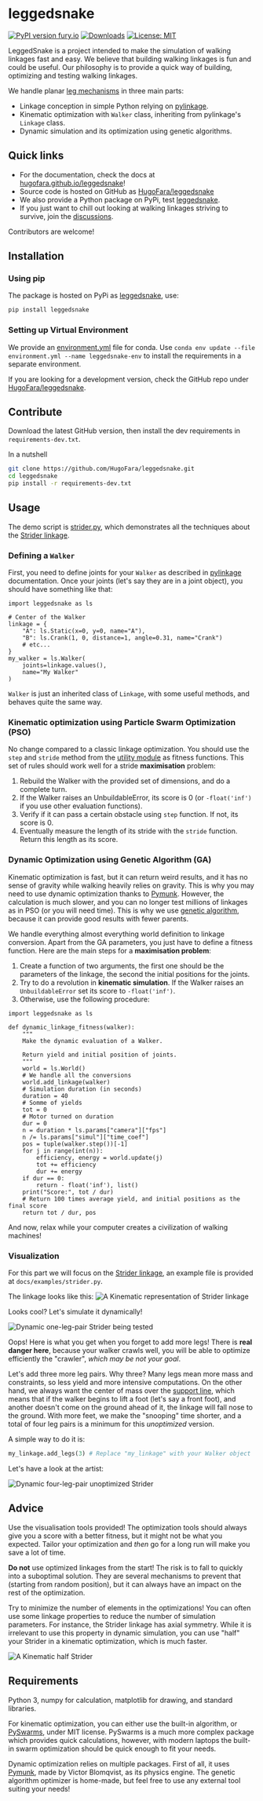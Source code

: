 # leggedsnake

[![PyPI version fury.io](https://badge.fury.io/py/leggedsnake.svg)](https://pypi.python.org/pypi/leggedsnake/)
[![Downloads](https://static.pepy.tech/personalized-badge/leggedsnake?period=total&units=international_system&left_color=grey&right_color=green&left_text=downloads)](https://pepy.tech/project/leggedsnake)
[![License: MIT](https://img.shields.io/badge/license-MIT-blue.svg )](https://raw.githubusercontent.com/HugoFara/leggedsnake/master/LICENSE.rst)

LeggedSnake is a project intended to make the simulation of walking linkages fast and easy. 
We believe that building walking linkages is fun and could be useful.
Our philosophy is to provide a quick way of building, optimizing and testing walking linkages.

We handle planar [leg mechanisms](https://en.wikipedia.org/wiki/Leg_mechanism) in three main parts:

* Linkage conception in simple Python relying on [pylinkage](https://github.com/HugoFara/pylinkage).
* Kinematic optimization with ``Walker`` class, inheriting from pylinkage's ``Linkage`` class.
* Dynamic simulation and its optimization using genetic algorithms.

## Quick links

* For the documentation, check the docs at [hugofara.github.io/leggedsnake](https://hugofara.github.io/leggedsnake/)!
* Source code is hosted on GitHub as [HugoFara/leggedsnake](https://github.com/HugoFara/leggedsnake)
* We also provide a Python package on PyPi, test [leggedsnake](https://pypi.org/project/leggedsnake/).
* If you just want to chill out looking at walking linkages striving to survive, join the [discussions](https://github.com/HugoFara/leggedsnake/discussions).

Contributors are welcome!

## Installation

### Using pip

The package is hosted on PyPi as [leggedsnake](https://pypi.org/project/leggedsnake/), use:

```bash
pip install leggedsnake
```

### Setting up Virtual Environment

We provide an [environment.yml](https://github.com/HugoFara/leggedsnake/blob/master/environment.yml) file for conda. 
Use ``conda env update --file environment.yml --name leggedsnake-env`` to install the requirements in a separate environment.

If you are looking for a development version, check the GitHub repo under 
[HugoFara/leggedsnake](https://github.com/HugoFara/leggedsnake).


## Contribute

Download the latest GitHub version, then install the dev requirements in ``requirements-dev.txt``.

In a nutshell

```bash
git clone https://github.com/HugoFara/leggedsnake.git
cd leggedsnake
pip install -r requirements-dev.txt
```



## Usage

The demo script is [strider.py](https://github.com/HugoFara/leggedsnake/blob/master/docs/examples/strider.py), which
demonstrates all the techniques about the [Strider linkage](https://www.diywalkers.com/strider-linkage-plans.html).

### Defining a ``Walker``

First, you need to define joints for your ``Walker`` as described in [pylinkage](https://github.com/HugoFara/pylinkage)
documentation. Once your joints (let's say they are in a joint object), you should have something like that:

```python3
import leggedsnake as ls

# Center of the Walker
linkage = {
    "A": ls.Static(x=0, y=0, name="A"),
    "B": ls.Crank(1, 0, distance=1, angle=0.31, name="Crank")
    # etc...
}
my_walker = ls.Walker(
    joints=linkage.values(),
    name="My Walker"
)
```

``Walker`` is just an inherited class of ``Linkage``, with some useful methods, and behaves quite the same way.

### Kinematic optimization using Particle Swarm Optimization (PSO)

No change compared to a classic linkage optimization. You should use the ``step`` and ``stride`` method from the 
[utility module](https://github.com/HugoFara/leggedsnake/blob/master/leggedsnake/utility.py) as fitness functions.
This set of rules should work well for a stride **maximisation** problem:

1. Rebuild the Walker with the provided set of dimensions, and do a complete turn.
2. If the Walker raises an UnbuildableError, its score is 0 (or ``-float('inf')`` if you use other evaluation functions).
3. Verify if it can pass a certain obstacle using ``step`` function. If not, its score is 0.
4. Eventually measure the length of its stride with the ``stride`` function. Return this length as its score.

### Dynamic Optimization using Genetic Algorithm (GA)

Kinematic optimization is fast, but it can return weird results, and it has no sense of gravity while walking heavily
relies on gravity. This is why you may need to use dynamic optimization thanks to
[Pymunk](http://www.pymunk.org/en/latest/index.html). However, the calculation is much slower, and you can no
longer test millions of linkages as in PSO (or you will need time). This is why we
use [genetic algorithm](https://en.wikipedia.org/wiki/Genetic_algorithm), because it can provide good results with
fewer parents.

We handle everything almost everything world definition to linkage conversion. Apart from the GA parameters, you just
have to define a fitness function. Here are the main steps for a **maximisation problem**:

1. Create a function of two arguments, the first one should be the parameters of the linkage, the second the initial positions for the joints.
2. Try to do a revolution in **kinematic simulation**. If the Walker raises an ``UnbuildableError`` set its score to ``-float('inf')``.
3. Otherwise, use the following procedure:

```python3
import leggedsnake as ls

def dynamic_linkage_fitness(walker):
    """
    Make the dynamic evaluation of a Walker.
    
    Return yield and initial position of joints.
    """
    world = ls.World()
    # We handle all the conversions
    world.add_linkage(walker)
    # Simulation duration (in seconds)
    duration = 40
    # Somme of yields
    tot = 0
    # Motor turned on duration
    dur = 0
    n = duration * ls.params["camera"]["fps"]
    n /= ls.params["simul"]["time_coef"]
    pos = tuple(walker.step())[-1]
    for j in range(int(n)):
        efficiency, energy = world.update(j)
        tot += efficiency
        dur += energy
    if dur == 0:
        return - float('inf'), list()
    print("Score:", tot / dur)
    # Return 100 times average yield, and initial positions as the final score
    return tot / dur, pos
```

And now, relax while your computer creates a civilization of walking machines!

### Visualization

For this part we will focus on the [Strider linkage](https://www.diywalkers.com/strider-linkage-plans.html), 
an example file is provided at ``docs/examples/strider.py``.

The linkage looks like this:
![A Kinematic representation of Strider linkage](https://github.com/HugoFara/leggedsnake/raw/master/docs/examples/images/Kinematic%20unoptimized%20Strider.gif)

Looks cool? Let's simulate it dynamically!

![Dynamic one-leg-pair Strider being tested](https://github.com/HugoFara/leggedsnake/raw/master/docs/examples/images/Dynamic%20unoptimized%20one-legged%20Strider.gif)

Oops! Here is what you get when you forget to add more legs! There is **real danger here**, because your walker crawls
well, you will be able to optimize efficiently the "crawler", *which may be not your goal*.

Let's add three more leg pairs. Why three? Many legs mean more mass and constraints, so less yield and more intensive
computations. On the other hand, we always want the center of mass over the
[support line](https://en.wikipedia.org/wiki/Support_polygon), which means that if the walker begins to lift a foot
(let's say a front foot), and another doesn't come on the ground ahead of it, the linkage will fall nose to the
ground. With more feet, we make the "snooping" time shorter, and a total of four leg pairs is a minimum for this
*unoptimized* version.

A simple way to do it is:

```python
my_linkage.add_legs(3) # Replace "my_linkage" with your Walker object
```

Let's have a look at the artist:

![Dynamic four-leg-pair unoptimized Strider](https://github.com/HugoFara/leggedsnake/raw/master/docs/examples/images/Dynamic%20unoptimized%20strider.gif)

## Advice

Use the visualisation tools provided! The optimization tools should always give you a score with a better fitness,
but it might not be what you expected. Tailor your optimization and *then* go for a long run will make you save a lot
of time.

**Do not** use optimized linkages from the start! The risk is to fall to quickly into a suboptimal solution. They are
several mechanisms to prevent that (starting from random position), but it can always have an impact on the rest of
the optimization.

Try to minimize the number of elements in the optimizations! You can often use some linkage properties to reduce the
number of simulation parameters. For instance, the Strider linkage has axial symmetry. While it is irrelevant to use
this property in dynamic simulation, you can use "half" your Strider in a kinematic optimization, which is much faster.

![A Kinematic half Strider](https://github.com/HugoFara/leggedsnake/raw/master/docs/examples/images/Kinematic%20half-Strider.gif)

## Requirements

Python 3, numpy for calculation, matplotlib for drawing, and standard libraries.

For kinematic optimization, you can either use the built-in algorithm, or
[PySwarms](https://pyswarms.readthedocs.io/en/latest/), under MIT license. 
PySwarms is a much more complex package which provides quick calculations, 
however, with modern laptops the built-in swarm optimization should be quick enough
to fit your needs.

Dynamic optimization relies on multiple packages.
First of all, it uses [Pymunk](http://www.pymunk.org/en/latest/index.html),
made by Victor Blomqvist, as its physics engine. 
The genetic algorithm optimizer is home-made, 
but feel free to use any external tool suiting your needs!